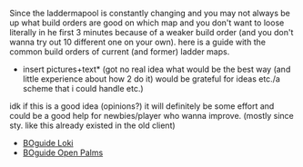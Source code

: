 Since the laddermapool is constantly changing and you may not always be
up what build orders are good on which map and you don't want to loose
literally in he first 3 minutes because of a weaker build order (and you
don't wanna try out 10 different one on your own). here is a guide with
the common build orders of current (and former) ladder maps.

-   insert pictures+text\* (got no real idea what would be the best way
    (and little experience about how 2 do it) would be grateful for
    ideas etc./a scheme that i could handle etc.)

idk if this is a good idea (opinions?) it will definitely be some effort
and could be a good help for newbies/player who wanna improve. (mostly
since sty. like this already existed in the old client)

-   [BOguide Loki](BOguide_Loki "wikilink")
-   [BOguide Open Palms](BOguide_Open_Palms "wikilink")